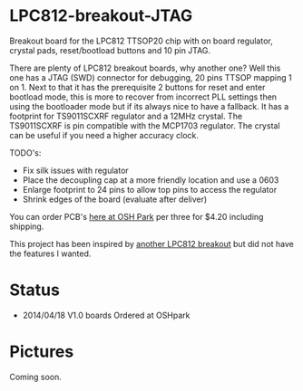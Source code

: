 LPC812-breakout-JTAG
====================

Breakout board for the LPC812 TTSOP20 chip with on board regulator, crystal pads, reset/bootload buttons and 10 pin JTAG.


There are plenty of LPC812 breakout boards, why another one? Well this one has a JTAG (SWD) connector for debugging, 20 pins TTSOP mapping 1 on 1. Next to that it has the prerequisite 2 buttons for reset and enter bootload mode, this is more to recover from incorrect PLL settings then using the bootloader mode but if its always nice to have a fallback.
It has a footprint for TS9011SCXRF regulator and a 12MHz crystal. The TS9011SCXRF is pin compatible with the MCP1703 regulator. The crystal can be useful if you need a higher accuracy clock.

TODO's:
* Fix silk issues with regulator
* Place the decoupling cap at a more friendly location and use a 0603
* Enlarge footprint to 24 pins to allow top pins to access the regulator
* Shrink edges of the board (evaluate after deliver)

You can order PCB's [here at OSH Park](https://oshpark.com/shared_projects/cvMYU9qG) per three for $4.20 including shipping.

This project has been inspired by [another LPC812 breakout](https://github.com/cpldcpu/LPC812breakout) but did not have the features I wanted.

Status
======

 - 2014/04/18 V1.0 boards Ordered at OSHpark

Pictures
========

Coming soon.
